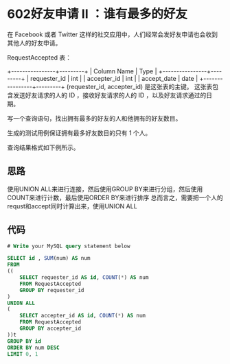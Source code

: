 602好友申请 II ：谁有最多的好友
===

在 Facebook 或者 Twitter 这样的社交应用中，人们经常会发好友申请也会收到其他人的好友申请。

RequestAccepted 表：

+----------------+---------+
| Column Name    | Type    |
+----------------+---------+
| requester_id   | int     |
| accepter_id    | int     |
| accept_date    | date    |
+----------------+---------+
(requester_id, accepter_id) 是这张表的主键。
这张表包含发送好友请求的人的 ID ，接收好友请求的人的 ID ，以及好友请求通过的日期。

写一个查询语句，找出拥有最多的好友的人和他拥有的好友数目。

生成的测试用例保证拥有最多好友数目的只有 1 个人。

查询结果格式如下例所示。

思路
---

使用UNION ALL来进行连接，然后使用GROUP BY来进行分组，然后使用COUNT来进行计数，最后使用ORDER BY来进行排序
总而言之，需要把一个人的requst和accept同时计算出来，使用UNION ALL

代码
---

```sql
# Write your MySQL query statement below

SELECT id , SUM(num) AS num
FROM
((
    SELECT requester_id AS id, COUNT(*) AS num
    FROM RequestAccepted
    GROUP BY requester_id
)
UNION ALL
(   
    SELECT accepter_id AS id, COUNT(*) AS num
    FROM RequestAccepted
    GROUP BY accepter_id
))t
GROUP BY id
ORDER BY num DESC
LIMIT 0, 1
```
